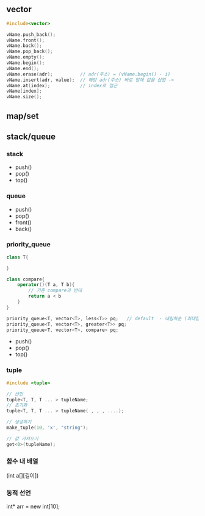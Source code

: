## vector

```c++
#include<vector>

vName.push_back();
vName.front();
vName.back();
vName.pop_back();
vName.empty();
vName.begin();
vName.end();
vName.erase(adr);          // adr(주소) = (vName.begin() - i)
vName.insert(adr, value);  // 해당 adr(주소) 바로 앞에 값을 삽입 ->
vName.at(index);           // index로 접근
vName[index];
vName.size();
```

## map/set

## stack/queue

### stack

- push()
- pop()
- top()

### queue

- push()
- pop()
- front()
- back()

### priority_queue

```c++
class T{

}

class compare{
    operator()(T a, T b){
        // 기존 compare과 반대
        return a < b
    }
}

priority_queue<T, vector<T>, less<T>> pq;   // default  - 내림차순 (최대힙)
priority_queue<T, vector<T>, greater<T>> pq;
priority_queue<T, vector<T>, compare> pq;
```

- push()
- pop()
- top()

### tuple

```c++
#include <tuple>

// 선언
tuple<T, T, T ... > tupleName;
// 초기화
tuple<T, T, T ... > tupleName( , , , ....);

// 생성하기
make_tuple(10, 'x', "string");

// 값 가져오기
get<0>(tupleName);


```

### 함수 내 배열

(int a[][길이])

### 동적 선언

int\* arr = new int[10];

